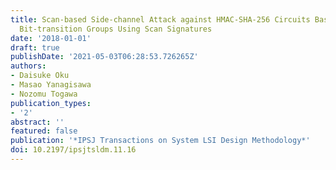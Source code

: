 ```yaml
---
title: Scan-based Side-channel Attack against HMAC-SHA-256 Circuits Based on Isolating
  Bit-transition Groups Using Scan Signatures
date: '2018-01-01'
draft: true
publishDate: '2021-05-03T06:28:53.726265Z'
authors:
- Daisuke Oku
- Masao Yanagisawa
- Nozomu Togawa
publication_types:
- '2'
abstract: ''
featured: false
publication: '*IPSJ Transactions on System LSI Design Methodology*'
doi: 10.2197/ipsjtsldm.11.16
---
```


